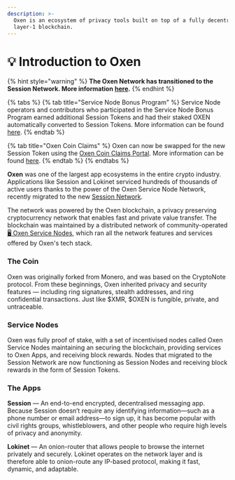 ```yaml
---
description: >-
  Oxen is an ecosystem of privacy tools built on top of a fully decentralised
  layer-1 blockchain.
---
```


# 💡 Introduction to Oxen

{% hint style="warning" %}
**The Oxen Network has transitioned to the Session Network. More information** [**here**](https://oxen.io/blog/development-is-transitioning-to-session-token)**.**&#x20;
{% endhint %}

{% tabs %}
{% tab title="Service Node Bonus Program" %}
Service Node operators and contributors who participated in the Service Node Bonus Program earned additional Session Tokens and had their staked OXEN automatically converted to Session Tokens. More information can be found [here](https://swap.oxen.io/).
{% endtab %}

{% tab title="Oxen Coin Claims" %}
Oxen can now be swapped for the new Session Token using the [Oxen Coin Claims Portal](https://claim.oxen.io/#/). More information can be found [here](https://token.getsession.org/oxen-coin-claims).&#x20;
{% endtab %}
{% endtabs %}

**Oxen** was one of the largest app ecosystems in the entire crypto industry. Applications like Session and Lokinet serviced hundreds of thousands of active users thanks to the power of the Oxen Service Node Network, recently migrated to the new [Session Network](https://docs.getsession.org/session-network).

The network was powered by the Oxen blockchain, a privacy preserving cryptocurrency network that enables fast and private value transfer. The blockchain was maintained by a distributed network of community-operated [🖥 Oxen Service Nodes](https://oxen.gitbook.io/oxen-docs/about-the-oxen-blockchain/oxen-service-nodes), which ran all the network features and services offered by Oxen's tech stack.

### The Coin

Oxen was originally forked from Monero, and was based on the CryptoNote protocol. From these beginnings, Oxen inherited privacy and security features — including ring signatures, stealth addresses, and ring confidential transactions. Just like $XMR, $OXEN is fungible, private, and untraceable.

### Service Nodes

Oxen was fully proof of stake, with a set of incentivised nodes called Oxen Service Nodes maintaining an securing the blockchain, providing services to Oxen Apps, and receiving block rewards. Nodes that migrated to the Session Network are now functioning as Session Nodes and receiving block rewards in the form of Session Tokens.

### The Apps

**Session** — An end-to-end encrypted, decentralised messaging app. Because Session doesn’t require any identifying information—such as a phone number or email address—to sign up, it has become popular with civil rights groups, whistleblowers, and other people who require high levels of privacy and anonymity.

**Lokinet** — An onion-router that allows people to browse the internet privately and securely. Lokinet operates on the network layer and is therefore able to onion-route any IP-based protocol, making it fast, dynamic, and adaptable.

